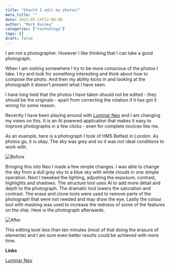 ```yaml
---
title: "Should I edit my photos?"
meta_title: ""
date: 2023-05-14T12:00:00
author: "Mark Rainey"
categories: ["technology"]
tags: []
draft: false
---
```


I am not a photographer. However I like thinking that I can take a good photograph.


When I am visiting somewhere I try to be more conscious of the photos I take. I try and look for something interesting and think about how to compose the photo. And then my ability kicks in and looking at the photograph it doesn't present what I have seen.

I have long held that the photos I have taken should not be edited - they should be the originals - apart from correcting the rotation if it has got it wrong for some reason.

Recently I have been playing around with [Luminar Neo](https://skylum.com/luminar) and I am changing my views on this. It is an AI powered application that makes it easy to improve photographs in a few clicks - even for complete novices like me.

As an example, here is a photograph I took of HMS Belfast in London. As photos go, it is okay. The sky was grey and so it was not ideal conditions to work with.

<img src="/blog/NeoBefore.png" title="Before" class="mid-image"></img><p></p>

Bringing this into Neo I made a few simple changes. I was able to change the sky from a dull grey  sky to a blue sky with white clouds in one simple operation. Next I tweaked the lighting, adjusting the exposure, contrast, highlights and shadows. The structure tool uses AI to add more detail and depth to the photograph. The dramatic tool lowers the saturation and contrast. The erase and clone tools were used to remove parts of the photograph that were not needed and may draw the eye. Lastly the colour tool with masking was used to increase the redness of some of the features on the ship. Here is the photograph afterwards.


<img src="/blog/NeoAfter.png" title="After" class="mid-image"></img><p></p>

This editing took less than ten minutes (most of that doing the erasure of elements) and I am sure even better results could be achieved with more time.

__Links__

[Luminar Neo](https://skylum.com/luminar)

